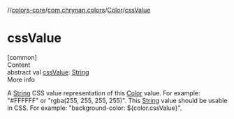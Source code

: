 //[colors-core](../../../index.md)/[com.chrynan.colors](../index.md)/[Color](index.md)/[cssValue](css-value.md)



# cssValue  
[common]  
Content  
abstract val [cssValue](css-value.md): [String](https://kotlinlang.org/api/latest/jvm/stdlib/kotlin/-string/index.html)  
More info  


A [String](https://kotlinlang.org/api/latest/jvm/stdlib/kotlin/-string/index.html) CSS value representation of this [Color](index.md) value. For example: "#FFFFFF" or "rgba(255, 255, 255, 255)". This [String](https://kotlinlang.org/api/latest/jvm/stdlib/kotlin/-string/index.html) value should be usable in CSS. For example: "background-color: ${color.cssValue}".

  



